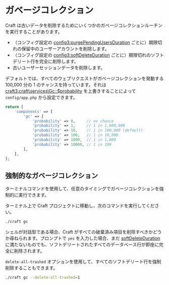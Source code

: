 # ガベージコレクション

Craft は古いデータを削除するためにいくつかのガベージコレクションルーチンを実行することがあります。

- （コンフィグ設定の <config3:purgePendingUsersDuration> ごとに）期限切れの保留中のユーザーアカウントを削除します。
- （コンフィグ設定の <config3:softDeleteDuration> ごとに）期限切れのソフトデリート行を完全に削除します。
- 古いユーザーセッションデータを削除します。

デフォルトでは、すべてのウェブリクエストがガベージコレクションを発動する 100,000 分の 1 のチャンスを持っています。それは <craft3:craft\services\Gc::$probability> を上書きすることによって `config/app.php` から設定できます。

```php
return [
    'components' => [
        'gc' => [
            'probability' => 0,     // no chance
            'probability' => 1,     // 1 in 1,000,000
            'probability' => 10,    // 1 in 100,000 (default)
            'probability' => 100,   // 1 in 10,000
            'probability' => 1000,  // 1 in 1,000
            'probability' => 10000, // 1 in 100
        ],
    ],
];
```

## 強制的なガベージコレクション

ターミナルコマンドを使用して、任意のタイミングでガベージコレクションを強制的に実行できます。

ターミナル上で Craft プロジェクトに移動し、次のコマンドを実行してください。

```bash
./craft gc
```

シェルが対話型である場合、Craft がすべての破棄済み項目を削除すべきかどうか尋ねられます。プロンプトで `yes` を入力した場合、まだ [softDeleteDuration](config3:softDeleteDuration) に満たないものでも、ソフトデリートされたすべてのデータベース行が即座に完全に削除されます。

`delete-all-trashed` オプションを使用して、すべてのソフトデリート行を強制削除することもできます。

```bash
./craft gc --delete-all-trashed=1
```
